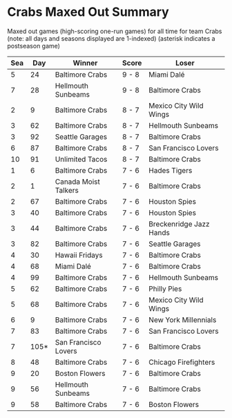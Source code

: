 # Crabs Maxed Out Summary



Maxed out games (high-scoring one-run games) for all time for team Crabs (note: all days and seasons displayed are 1-indexed) (asterisk indicates a postseason game)


| Sea | Day | Winner | Score | Loser | 
| ------ |------ |------ |------ |------ |
| 5 | 24 | Baltimore Crabs | 9 - 8 | Miami Dalé | 
| 7 | 28 | Hellmouth Sunbeams | 9 - 8 | Baltimore Crabs | 
| 2 | 9 | Baltimore Crabs | 8 - 7 | Mexico City Wild Wings | 
| 3 | 62 | Baltimore Crabs | 8 - 7 | Hellmouth Sunbeams | 
| 3 | 92 | Seattle Garages | 8 - 7 | Baltimore Crabs | 
| 6 | 87 | Baltimore Crabs | 8 - 7 | San Francisco Lovers | 
| 10 | 91 | Unlimited Tacos | 8 - 7 | Baltimore Crabs | 
| 1 | 6 | Baltimore Crabs | 7 - 6 | Hades Tigers | 
| 2 | 1 | Canada Moist Talkers | 7 - 6 | Baltimore Crabs | 
| 2 | 67 | Baltimore Crabs | 7 - 6 | Houston Spies | 
| 3 | 40 | Baltimore Crabs | 7 - 6 | Houston Spies | 
| 3 | 44 | Baltimore Crabs | 7 - 6 | Breckenridge Jazz Hands | 
| 3 | 82 | Baltimore Crabs | 7 - 6 | Seattle Garages | 
| 4 | 30 | Hawaii Fridays | 7 - 6 | Baltimore Crabs | 
| 4 | 68 | Miami Dalé | 7 - 6 | Baltimore Crabs | 
| 4 | 99 | Baltimore Crabs | 7 - 6 | Hellmouth Sunbeams | 
| 5 | 62 | Baltimore Crabs | 7 - 6 | Philly Pies | 
| 5 | 68 | Baltimore Crabs | 7 - 6 | Mexico City Wild Wings | 
| 6 | 9 | Baltimore Crabs | 7 - 6 | New York Millennials | 
| 7 | 83 | Baltimore Crabs | 7 - 6 | San Francisco Lovers | 
| 7 | 105* | San Francisco Lovers | 7 - 6 | Baltimore Crabs | 
| 8 | 48 | Baltimore Crabs | 7 - 6 | Chicago Firefighters | 
| 9 | 20 | Boston Flowers | 7 - 6 | Baltimore Crabs | 
| 9 | 56 | Hellmouth Sunbeams | 7 - 6 | Baltimore Crabs | 
| 9 | 58 | Baltimore Crabs | 7 - 6 | Boston Flowers | 


